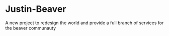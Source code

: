 # Justin-Beaver
A new project to redesign the world and provide a full branch of services for the beaver communauty
